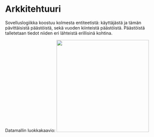 # Arkkitehtuuri

Sovelluslogiikka koostuu kolmesta entiteetistä: käyttäjästä ja tämän pävittäisistä päästöistä, sekä vuoden kiinteistä päästöistä. Päästöistä talletetaan tiedot niiden eri lähteistä erillisinä kohtina.

Datamallin luokkakaavio: 
<img src="https://github.com/Juboskar/ot-harjoitustyo/blob/master/Paastopaivakirja/Dokumentaatio/Kuvat/luokkakaavio.png" width="300">
